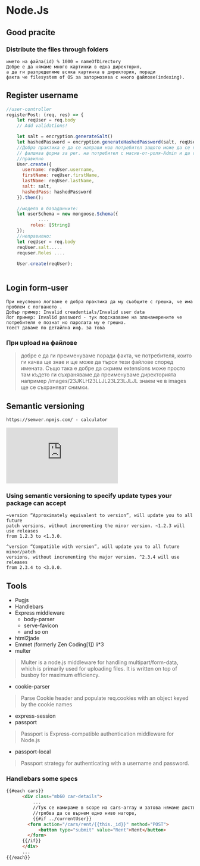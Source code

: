 # Node.Js

## Good pracite

### Distribute the files through folders
```
името на файла(id) % 1000 = nameOfDirectory
Добре е да нямаме много картинки в една директория,
а да ги разпределяме всяка картинка в директория, поради 
факта че filesystem of OS за затормозява с много файлове(indexing).
```

## Register username
```js
//user-controller
registerPost: (req, res) => {
    let reqUser = req.body
    // Add validations!

    let salt = encryption.generateSalt()
    let hashedPassword = encryption.generateHashedPassword(salt, reqUser.password)
	//Добра практика е да се направи нов потребител защото може да се генерира 
	// фалшива форма за рег. на потребител с масив-от-роля-Admin и да се регне в db
	//правилно
    User.create({
      username: reqUser.username,
      firstName: reqUser.firstName,
      lastName: reqUser.lastName,
      salt: salt,
      hashedPass: hashedPassword
    }).then();
	
	//модела в базаданните:
	let userSchema = new mongoose.Schema({
			....
		 roles: [String] 
	});
	//неправилно:
	let reqUser = req.body
	reqUser.salt.....
	requser.Roles ....
	
	User.create(reqUser);
	
```

## Login form-user
```
При неуспешно логване е добра практика да му съобщите с грешка, че има проблем с логването .
Добър пример: Invalid creadentials/Invalid user data
Лог пример: Invalid password - тук подсказваме на злонамерените че потребителя е познат но паролата му е грешна.
тоест даваме по детайлна инф. за това
```

### При upload на файлове
> добре е да ги преименуваме поради факта, че потребителя, които ги качва ще знае и 
> ще може да търси тези файлове според имената. Също така е добре да скрием extensions
> може просто там където ги съхраняваме да преименуваме директорията например
> /images/23JKLH23LLJL23L23LJLJL знаем че в images ще се съхраняват снимки.

## Semantic versioning 
```
https://semver.npmjs.com/ - calculator
```
![versioning](https://fv9-1.failiem.lv/thumb_show.php?i=qxb82qj43&view)

### Using semantic versioning to specify update types your package can accept
```
~version “Approximately equivalent to version”, will update you to all future 
patch versions, without incrementing the minor version. ~1.2.3 will use releases 
from 1.2.3 to <1.3.0.

^version “Compatible with version”, will update you to all future minor/patch 
versions, without incrementing the major version. ^2.3.4 will use releases 
from 2.3.4 to <3.0.0.
```

## Tools
* Pugjs
* Handlebars
* Express middleware
	- body-parser
	- serve-favicon
	- and so on
* html2jade
* Emmet (formerly Zen Coding[1]) li*3
* multer
> Multer is a node.js middleware for handling multipart/form-data, which is primarily used for uploading files. 
> It is written on top of busboy for maximum efficiency.
* cookie-parser
> Parse Cookie header and populate req.cookies with an object keyed by the cookie names
* express-session
* passport
> Passport is Express-compatible authentication middleware for Node.js
* passport-local
> Passport strategy for authenticating with a username and password.

### Handlebars some specs
```html
{{#each cars}}  
      <div class="mb60 car-details">
          ...
		  //Тук се намираме в scope на cars-array и затова нямаме достъп до currentUser,
		  //трябва да се върнем едно ниво нагоре,
          {{#if ../currentUser}}
        <form action="/cars/rent/{{this._id}}" method="POST">            
            <button type="submit" value="Rent">Rent</button>
        </form>
      {{/if}}
      </div>
      ...
{{/each}}
```
